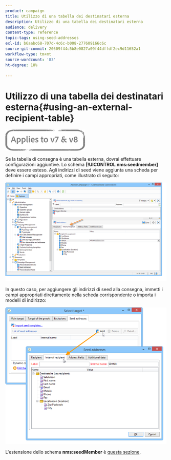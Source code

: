 ```yaml
---
product: campaign
title: Utilizzo di una tabella dei destinatari esterna
description: Utilizzo di una tabella dei destinatari esterna
audience: delivery
content-type: reference
topic-tags: using-seed-addresses
exl-id: b6aabc68-707d-4c6c-b008-277609166c6c
source-git-commit: 20509f44c5b8e0827a09f44dffdf2ec9d11652a1
workflow-type: tm+mt
source-wordcount: '83'
ht-degree: 18%

---
```


# Utilizzo di una tabella dei destinatari esterna{#using-an-external-recipient-table}

![](../../assets/common.svg)

Se la tabella di consegna è una tabella esterna, dovrai effettuare configurazioni aggiuntive. Lo schema **[!UICONTROL nms:seedmember]** deve essere esteso. Agli indirizzi di seed viene aggiunta una scheda per definire i campi appropriati, come illustrato di seguito:

![](assets/s_ncs_user_seedlist_new_tab.png)

In questo caso, per aggiungere gli indirizzi di seed alla consegna, immetti i campi appropriati direttamente nella scheda corrispondente o importa i modelli di indirizzo:

![](assets/s_ncs_user_seedlist_add_new_tab.png)

L&#39;estensione dello schema **nms:seedMember** è [questa sezione](../../configuration/using/seed-addresses.md).
